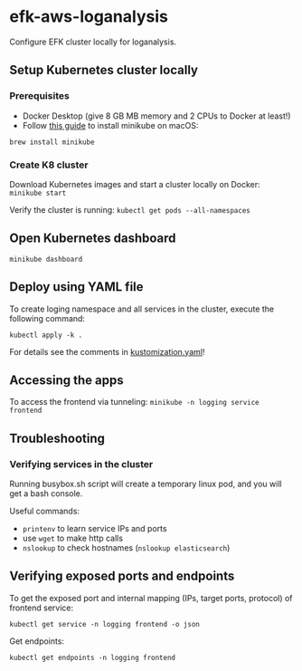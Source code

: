 # efk-aws-loganalysis

Configure EFK cluster locally for loganalysis.  

## Setup Kubernetes cluster locally

### Prerequisites

- Docker Desktop (give 8 GB MB memory and 2 CPUs to Docker at least!)
- Follow [this guide](https://minikube.sigs.k8s.io/docs/start/) to install minikube on macOS:

```
brew install minikube
```

### Create K8 cluster

Download Kubernetes images and start a cluster locally on Docker: 
`minikube start`

Verify the cluster is running:
`kubectl get pods --all-namespaces`

## Open Kubernetes dashboard

`minikube dashboard`

## Deploy using YAML file

To create loging namespace and all services in the cluster, execute the following command:

`kubectl apply -k .`

For details see the comments in [kustomization.yaml](kustomization.yaml)!

## Accessing the apps

To access the frontend via tunneling:
`minikube -n logging service frontend`

## Troubleshooting

### Verifying services in the cluster

Running busybox.sh script will create a temporary linux pod, and you will get a bash console.

Useful commands:
- `printenv` to learn service IPs and ports
- use `wget` to make http calls
- `nslookup` to check hostnames (`nslookup elasticsearch`)

## Verifying exposed ports and endpoints

To get the exposed port and internal mapping (IPs, target ports, protocol) of frontend service:

`kubectl get service -n logging frontend -o json`

Get endpoints:

`kubectl get endpoints -n logging frontend`


